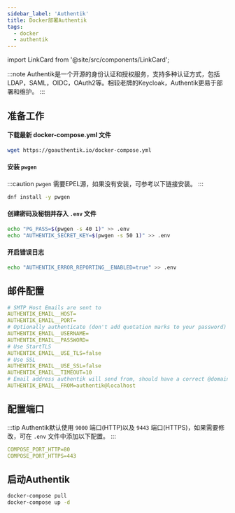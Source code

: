 ```yaml
---
sidebar_label: 'Authentik'
title: Docker部署Authentik
tags:
  - docker
  - authentik
---
```


import LinkCard from '@site/src/components/LinkCard';

:::note
Authentik是一个开源的身份认证和授权服务，支持多种认证方式，包括LDAP，SAML，OIDC，OAuth2等。相较老牌的Keycloak，Authentik更易于部署和维护。
:::

## 准备工作

#### 下载最新 docker-compose.yml 文件

```bash
wget https://goauthentik.io/docker-compose.yml
```

#### 安装 `pwgen`

:::caution
`pwgen` 需要EPEL源，如果没有安装，可参考以下链接安装。
<LinkCard title="替换EPEL软件源" to="/linux/linux-mirrors#替换epel企业源" />
:::

```bash
dnf install -y pwgen
```

#### 创建密码及秘钥并存入 `.env` 文件

```bash
echo "PG_PASS=$(pwgen -s 40 1)" >> .env
echo "AUTHENTIK_SECRET_KEY=$(pwgen -s 50 1)" >> .env
```

#### 开启错误日志

```bash
echo "AUTHENTIK_ERROR_REPORTING__ENABLED=true" >> .env
```

## 邮件配置

```yaml
# SMTP Host Emails are sent to
AUTHENTIK_EMAIL__HOST=
AUTHENTIK_EMAIL__PORT=
# Optionally authenticate (don't add quotation marks to your password)
AUTHENTIK_EMAIL__USERNAME=
AUTHENTIK_EMAIL__PASSWORD=
# Use StartTLS
AUTHENTIK_EMAIL__USE_TLS=false
# Use SSL
AUTHENTIK_EMAIL__USE_SSL=false
AUTHENTIK_EMAIL__TIMEOUT=10
# Email address authentik will send from, should have a correct @domain
AUTHENTIK_EMAIL__FROM=authentik@localhost
```

## 配置端口

:::tip
Authentik默认使用 `9000` 端口(HTTP)以及 `9443` 端口(HTTPS)，如果需要修改，可在 `.env` 文件中添加以下配置。
:::

```yaml
COMPOSE_PORT_HTTP=80
COMPOSE_PORT_HTTPS=443
```

## 启动Authentik

```bash
docker-compose pull
docker-compose up -d
```
